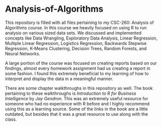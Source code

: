 # Analysis-of-Algorithms

This repository is filled with all files pertaining to my CSC-260: Analysis of Algorithms course. In this course we heavily focused on using R to run analysis on various sized data sets. We discussed and implemented concepts like Data Wrangling, Exploratory Data Analysis, Linear Regression, Multiple Linear Regression, Logistics Regression, Backwards Stepwise Regression, K-Means Clustering, Decision Trees, Random Forests, and Neural Networks. 

A large portion of the course was focused on creating reports based on our findings, almost every homework assignment had us creating a report in some fashion. I found this extremely beneficial to my learning of how to interpret and display the data in a meaningful manner. 

There are some chapter walkthroughs in this repository as well. The book pertaining to these walkthroughs is *Introduction to R for Business Intelligence* by *Jay Gendron*. This was an extremely useful resource for someone who had no experience with R before and I highly recommend using this as a learning source. Some of the links in the book are a little outdated, but besides that it was a great resource to use along with the class. 
